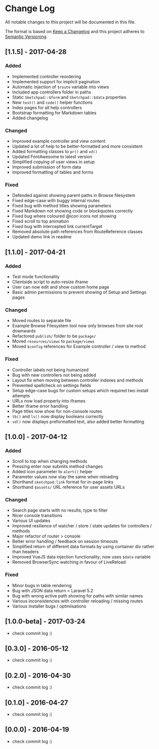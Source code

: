 # Change Log
All notable changes to this project will be documented in this file.

The format is based on [Keep a Changelog](http://keepachangelog.com/)
and this project adheres to [Semantic Versioning](http://semver.org/).


## [1.1.5] - 2017-04-28

### Added

- Implemented controller reordering
- Implemented support for implicit pagination
- Automatic injection of `$route` variable into views
- Included app controllers folder in paths
- Static `Sketchpad::$form` and `Sketchpad::$data` properties
- New `text()` and `code()` helper functions
- Index pages for all help controllers
- Bootstrap formatting for Markdown tables
- Added changelog

### Changed

- Improved example controller and view content
- Updated a lot of help to be better-formatted and more consistent
- Added formatting classes to `pr()` and `vd()`
- Updated FontAwesome to latest version
- Simplified copying of user views in setup
- Improved submission of form data
- Improved formatting of tables and forms

### Fixed

- Defended against showing parent paths in Browse filesystem
- Fixed edge-case with buggy internal routes
- Fixed bug with method titles showing parameters
- Fixed Markdown not showing code or blockquotes correctly
- Fixed bug where coloured @icon icons not showing
- Fixed scroll to top animation
- Fixed bug with intercepted link currentTarget
- Removed absolute path references from RouteReference classes
- Updated demo link in readme


## [1.1.0] - 2017-04-21

### Added

- Test mode functionality 
- Clientside script to auto-resize iframe
- User can now edit and show custom home page
- Basic admin permissions to prevent showing of Setup and Settings pages

### Changed

- Moved routes to separate file
- Example Browse Filesystem tool now only browses from site root downwards
- Refactored `publish/` folder to be `package/`
- Moved `resources/views` to `package/views`
- Moved `$config` references for Example controller / view to method

### Fixed

- Controller labels not being humanized
- Bug with new controllers not being added
- Layout fix when moving between controller indexes and methods
- Prevented spellcheck on settings fields
- Setup edge-case bugs for custom setups which required two install attempts
- URLs now load properly into iframes
- Better iframe error handling
- Page titles now show for non-console routes
- `tb()` and `ls()` now display booleans correctly
- `vd()` now displays preformatted text, also added better formatting


## [1.0.0] - 2017-04-12

### Added

- Scroll to top when changing methods
- Pressing enter now submits method changes
- Added icon parameter to `alert()` helper
- Parameter values now stay the same when reloading
- Shorthand `sketchpad:link` format for in-page links
- Shorthand `$assets/` URL reference for user assets URLs

### Changed

- Search page starts with no results; type to filter
- Nicer console transitions
- Various UI updates
- Improved resilience of watcher / store / state updates for controllers / methods
- Major refactor of router > console
- Better error handling / feedback on session timeouts
- Simplified return of different data formats by using container div rather than headers
- Improved VueJS data injection functionality; now uses `$data` variable
- Removed BrowserSync watching in favour of LiveReload

### Fixed

- Minor bugs in table rendering
- Bug with JSON data return < Laravel 5.2
- Bug with wrong active path showing for paths with similar names
- Various inconsistencies with controller reloading / missing routes
- Various installer bugs / optmiisations


## [1.0.0-beta] - 2017-03-24

- check commit log :)


## [0.3.0] - 2016-05-12

- check commit log :)


## [0.2.0] - 2016-04-30

- check commit log :)


## [0.1.0] - 2016-04-27

- check commit log :)

## [0.0.0] - 2016-04-19

- check commit log :)

